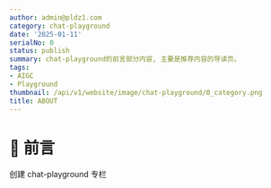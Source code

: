 ```yaml
---
author: admin@pldz1.com
category: chat-playground
date: '2025-01-11'
serialNo: 0
status: publish
summary: chat-playground的前言部分内容, 主要是推荐内容的导读页。
tags:
- AIGC
- Playground
thumbnail: /api/v1/website/image/chat-playground/0_category.png
title: ABOUT
---
```


# 🎉 前言

创建 chat-playground 专栏